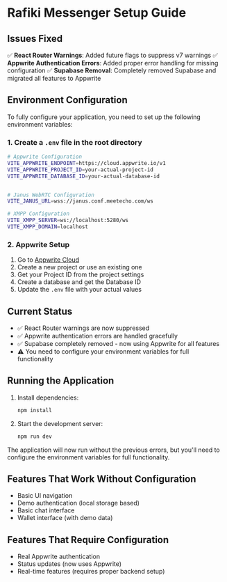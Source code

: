 # Rafiki Messenger Setup Guide

## Issues Fixed

✅ **React Router Warnings**: Added future flags to suppress v7 warnings
✅ **Appwrite Authentication Errors**: Added proper error handling for missing configuration
✅ **Supabase Removal**: Completely removed Supabase and migrated all features to Appwrite

## Environment Configuration

To fully configure your application, you need to set up the following environment variables:

### 1. Create a `.env` file in the root directory

```bash
# Appwrite Configuration
VITE_APPWRITE_ENDPOINT=https://cloud.appwrite.io/v1
VITE_APPWRITE_PROJECT_ID=your-actual-project-id
VITE_APPWRITE_DATABASE_ID=your-actual-database-id


# Janus WebRTC Configuration
VITE_JANUS_URL=wss://janus.conf.meetecho.com/ws

# XMPP Configuration
VITE_XMPP_SERVER=ws://localhost:5280/ws
VITE_XMPP_DOMAIN=localhost
```

### 2. Appwrite Setup

1. Go to [Appwrite Cloud](https://cloud.appwrite.io)
2. Create a new project or use an existing one
3. Get your Project ID from the project settings
4. Create a database and get the Database ID
5. Update the `.env` file with your actual values


## Current Status

- ✅ React Router warnings are now suppressed
- ✅ Appwrite authentication errors are handled gracefully
- ✅ Supabase completely removed - now using Appwrite for all features
- ⚠️ You need to configure your environment variables for full functionality

## Running the Application

1. Install dependencies:
   ```bash
   npm install
   ```

2. Start the development server:
   ```bash
   npm run dev
   ```

The application will now run without the previous errors, but you'll need to configure the environment variables for full functionality.

## Features That Work Without Configuration

- Basic UI navigation
- Demo authentication (local storage based)
- Basic chat interface
- Wallet interface (with demo data)

## Features That Require Configuration

- Real Appwrite authentication
- Status updates (now uses Appwrite)
- Real-time features (requires proper backend setup)
